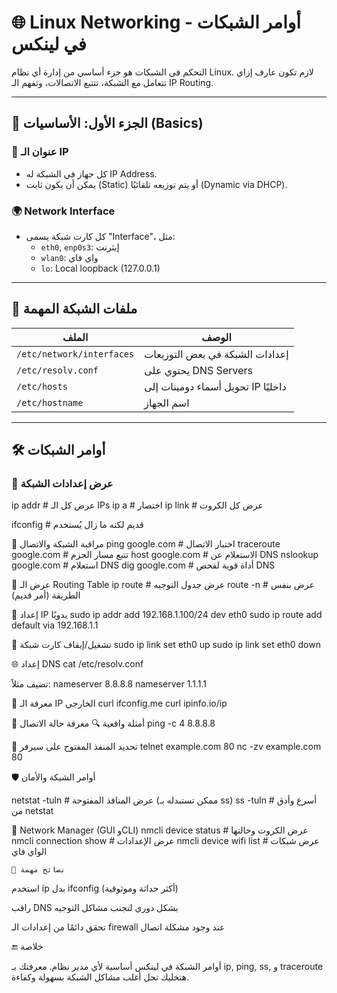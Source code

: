 <div dir="ltr">

# 🌐 Linux Networking - أوامر الشبكات في لينكس

التحكم في الشبكات هو جزء أساسي من إدارة أي نظام Linux. لازم تكون عارف إزاي تتعامل مع الشبكة، تتتبع الاتصالات، وتفهم الـ IP Routing.

---

## 🧠 الجزء الأول: الأساسيات (Basics)

### 🔌 عنوان الـ IP
- كل جهاز في الشبكة له IP Address.
- يمكن أن يكون ثابت (Static) أو يتم توزيعه تلقائيًا (Dynamic via DHCP).

### 🌍 Network Interface
- كل كارت شبكة يسمى "Interface"، مثل:
  - `eth0`, `enp0s3`: إيثرنت
  - `wlan0`: واي فاي
  - `lo`: Local loopback (127.0.0.1)

---

## 🧾 ملفات الشبكة المهمة

| الملف | الوصف |
|-------|--------|
| `/etc/network/interfaces` | إعدادات الشبكة في بعض التوزيعات |
| `/etc/resolv.conf` | يحتوي على DNS Servers |
| `/etc/hosts` | تحويل أسماء دومينات إلى IP داخليًا |
| `/etc/hostname` | اسم الجهاز |

---

## 🛠️ أوامر الشبكات

### 📡 عرض إعدادات الشبكة


ip addr        # عرض كل الـ IPs
ip a           # اختصار
ip link        # عرض كل الكروت

ifconfig       # قديم لكنه ما زال يُستخدم

📶 مراقبة الشبكة والاتصال
ping google.com           # اختبار الاتصال
traceroute google.com     # تتبع مسار الحزم
host google.com           # الاستعلام عن DNS
nslookup google.com       # استعلام DNS
dig google.com            # أداة قوية لفحص DNS

📶 عرض الـ Routing Table
ip route       # عرض جدول التوجيه
route -n       # عرض بنفس الطريقة (أمر قديم)

🔄 إعداد IP يدويًا
sudo ip addr add 192.168.1.100/24 dev eth0
sudo ip route add default via 192.168.1.1

🔗 تشغيل/إيقاف كارت شبكة
sudo ip link set eth0 up
sudo ip link set eth0 down

🌐 إعداد DNS
cat /etc/resolv.conf

تضيف مثلاً:
nameserver 8.8.8.8
nameserver 1.1.1.1

🧪 معرفة الـ IP الخارجي
curl ifconfig.me
curl ipinfo.io/ip

🧪 أمثلة واقعية
🔍 معرفة حالة الاتصال
ping -c 4 8.8.8.8

📡 تحديد المنفذ المفتوح على سيرفر
telnet example.com 80
nc -zv example.com 80

🛡️ أوامر الشبكة والأمان

netstat -tuln        # عرض المنافذ المفتوحة (ممكن تستبدله بـ ss)
ss -tuln             # أسرع وأدق من netstat

🔧 Network Manager (GUI وCLI)
nmcli device status         # عرض الكروت وحالتها
nmcli connection show       # عرض الإعدادات
nmcli device wifi list      # عرض شبكات الواي فاي

	📌 نصائح مهمة
استخدم ip بدل ifconfig (أكثر حداثة وموثوقية)

راقب DNS بشكل دوري لتجنب مشاكل التوجيه

تحقق دائمًا من إعدادات الـ firewall عند وجود مشكلة اتصال

🔚 خلاصة

أوامر الشبكة في لينكس أساسية لأي مدير نظام. معرفتك بـ ip, ping, ss, و traceroute هتخليك تحل أغلب مشاكل الشبكة بسهولة وكفاءة.

